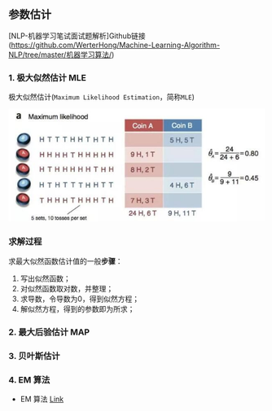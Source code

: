 ## 参数估计

[NLP-机器学习笔试面试题解析]Github链接(https://github.com/WerterHong/Machine-Learning-Algorithm-NLP/tree/master/机器学习算法/)

### 1. 极大似然估计 MLE

极大似然估计(`Maximum Likelihood Estimation`，简称`MLE`)

<p align="center">
<img src="../img/EM-1.jpg" width="600"/>
</p>


### 求解过程
求最大似然函数估计值的一般**步骤**：
1. 写出似然函数；
2. 对似然函数取对数，并整理；
3. 求导数，令导数为0，得到似然方程；
4. 解似然方程，得到的参数即为所求；

### 2. 最大后验估计 MAP

### 3. 贝叶斯估计

### 4. EM 算法

- EM 算法 [Link](http://note.youdao.com/noteshare?id=84052b8032023304deb8f159ed529fcd&sub=D022D38477F9432C9D1FD623324304ED)
